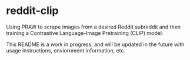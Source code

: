 # reddit-clip
Using PRAW to scrape images from a desired Reddit subreddit and then training a Contrastive Language-Image Pretraining (CLIP) model.

This README is a work in progress, and will be updated in the future with usage instructions, enviornment information, etc.
